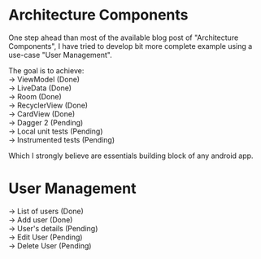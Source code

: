 # Architecture Components
One step ahead than most of the available blog post of "Architecture Components", I have tried to develop bit more complete example using a use-case "User Management".

The goal is to achieve: <br />
-> ViewModel (Done) <br />
-> LiveData (Done) <br />
-> Room (Done) <br />
-> RecyclerView (Done) <br />
-> CardView (Done) <br />
-> Dagger 2 (Pending) <br />
-> Local unit tests (Pending) <br />
-> Instrumented tests (Pending)

Which I strongly believe are essentials building block of any android app.

# User Management
-> List of users (Done) <br />
-> Add user (Done) <br />
-> User's details (Pending) <br />
-> Edit User (Pending) <br />
-> Delete User (Pending) <br />

